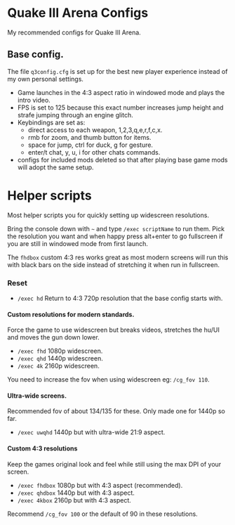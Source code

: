 # Quake III Arena Configs

My recommended configs for Quake III Arena.

## Base config.
The file `q3config.cfg` is set up for the best new player experience instead of my own personal settings.

- Game launches in the 4:3 aspect ratio in windowed mode and plays the intro video.
- FPS is set to 125 because this exact number increases jump height and strafe jumping through an engine glitch.
- Keybindings are set as:
  - direct access to each weapon, 1,2,3,q,e,r,f,c,x.
  - rmb for zoom, and thumb button for items.
  - space for jump, ctrl for duck, g for gesture.
  - enter/t chat, y, u, i for other chats commands.
- configs for included mods deleted so that after playing base game mods will adopt the same setup.

# Helper scripts
Most helper scripts you for quickly setting up widescreen resolutions.

Bring the console down with `~` and type `/exec scriptName` to run them. Pick the resolution you want and
when happy press alt+enter to go fullscreen if you are still in windowed mode from first launch.

The `fhdbox` custom 4:3 res works great as most modern screens will run this with black bars on the side
instead of stretching it when run in fullscreen.

### Reset

- `/exec hd` Return to 4:3 720p resolution that the base config starts with.

#### Custom resolutions for modern standards.
Force the game to use widescreen but breaks videos, stretches the hu/UI and moves the gun down lower.

- `/exec fhd` 1080p widescreen.
- `/exec qhd` 1440p widescreen.
- `/exec 4k` 2160p widescreen.

You need to increase the fov when using widescreen eg: `/cg_fov 110`.

#### Ultra-wide screens.
Recommended fov of about 134/135 for these. Only made one for 1440p so far.

- `/exec uwqhd`  1440p but with ultra-wide 21:9 aspect.

#### Custom 4:3 resolutions
Keep the games original look and feel while still using the max DPI of your screen.

- `/exec fhdbox` 1080p but with 4:3 aspect (recommended).    
- `/exec qhdbox` 1440p but with 4:3 aspect.
- `/exec 4kbox` 2160p but with 4:3 aspect.

Recommend `/cg_fov 100` or the default of 90 in these resolutions.